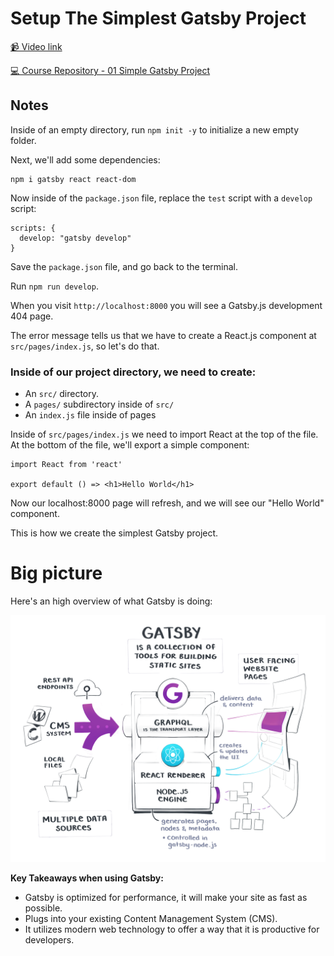 # Setup The Simplest Gatsby Project

[📹 Video link](https://www.egghead.io/lessons/gatsby-setup-the-simplest-gatsby-project)

[💻 Course Repository - 01 Simple Gatsby Project](https://github.com/Khaledgarbaya/moving-from-cra-to-gatsby-course/releases/tag/01-simple-gatsby-project)

## Notes

Inside of an empty directory, run `npm init -y` to initialize a new empty folder.

Next, we'll add some dependencies:

```
npm i gatsby react react-dom
```

Now inside of the `package.json` file, replace the `test` script with a `develop` script:

```
scripts: {
  develop: "gatsby develop"
}
```

Save the `package.json` file, and go back to the terminal.

Run `npm run develop`.

When you visit `http://localhost:8000` you will see a Gatsby.js development 404 page.

The error message tells us that we have to create a React.js component at `src/pages/index.js`, so let's do that.

### Inside of our project directory, we need to create:

- An `src/` directory.
- A `pages/` subdirectory inside of `src/`
- An `index.js` file inside of pages

Inside of `src/pages/index.js` we need to import React at the top of the file. At the bottom of the file, we'll export a simple component:

```
import React from 'react'

export default () => <h1>Hello World</h1>
```

Now our localhost:8000 page will refresh, and we will see our "Hello World" component.

This is how we create the simplest Gatsby project.

# Big picture

Here's an high overview of what Gatsby is doing:

![ Big picture of Gatsby system Image](../sketch-notes/01-sketch-note-gatsby-system.png)

**Key Takeaways when using Gatsby:**

- Gatsby is optimized for performance, it will make your site as fast as possible.
- Plugs into your existing Content Management System (CMS).
- It utilizes modern web technology to offer a way that it is productive for developers.
